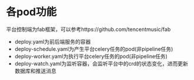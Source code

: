 # 各pod功能
平台控制端为fab框架，可以参考https://github.com/tencentmusic/fab

 - deploy.yaml为前后端服务的容器
 - deploy-schedule.yaml为产生平台celery任务的pod(非pipeline任务)
 - deploy-worker.yaml为执行平台celery任务的pod(非pipeline任务)
 - deploy-watch.yaml为监听容器，会监听平台中的crd的状态变化，进而更新数据库和推送消息

